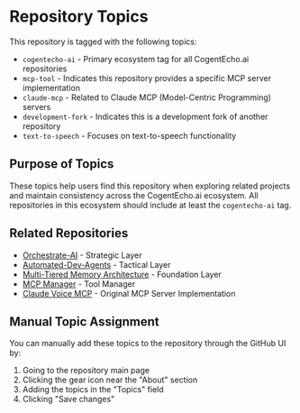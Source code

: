 # Repository Topics

This repository is tagged with the following topics:

- `cogentecho-ai` - Primary ecosystem tag for all CogentEcho.ai repositories
- `mcp-tool` - Indicates this repository provides a specific MCP server implementation
- `claude-mcp` - Related to Claude MCP (Model-Centric Programming) servers
- `development-fork` - Indicates this is a development fork of another repository
- `text-to-speech` - Focuses on text-to-speech functionality

## Purpose of Topics

These topics help users find this repository when exploring related projects and maintain consistency across the CogentEcho.ai ecosystem. All repositories in this ecosystem should include at least the `cogentecho-ai` tag.

## Related Repositories

- [Orchestrate-AI](https://github.com/gregmulvihill/orchestrate-ai) - Strategic Layer
- [Automated-Dev-Agents](https://github.com/gregmulvihill/automated-dev-agents) - Tactical Layer
- [Multi-Tiered Memory Architecture](https://github.com/gregmulvihill/multi-tiered-memory-architecture) - Foundation Layer
- [MCP Manager](https://github.com/gregmulvihill/mcp-manager) - Tool Manager
- [Claude Voice MCP](https://github.com/gregmulvihill/claude-voice-mcp) - Original MCP Server Implementation

## Manual Topic Assignment

You can manually add these topics to the repository through the GitHub UI by:
1. Going to the repository main page
2. Clicking the gear icon near the "About" section
3. Adding the topics in the "Topics" field
4. Clicking "Save changes"